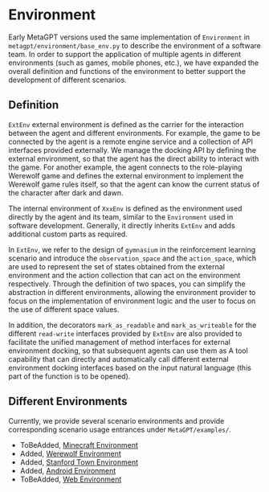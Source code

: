 # Environment

Early MetaGPT versions used the same implementation of `Environment` in `metagpt/environment/base_env.py` to describe the environment of a software team. In order to support the application of multiple agents in different environments (such as games, mobile phones, etc.), we have expanded the overall definition and functions of the environment to better support the development of different scenarios.

## Definition

`ExtEnv` external environment is defined as the carrier for the interaction between the agent and different environments. For example, the game to be connected by the agent is a remote engine service and a collection of API interfaces provided externally. We manage the docking API by defining the external environment, so that the agent has the direct ability to interact with the game. For another example, the agent connects to the role-playing Werewolf game and defines the external environment to implement the Werewolf game rules itself, so that the agent can know the current status of the character after dark and dawn.

The internal environment of `XxxEnv` is defined as the environment used directly by the agent and its team, similar to the `Environment` used in software development. Generally, it directly inherits `ExtEnv` and adds additional custom parts as required.

In `ExtEnv`, we refer to the design of `gymnasium` in the reinforcement learning scenario and introduce the `observation_space` and the `action_space`, which are used to represent the set of states obtained from the external environment and the action collection that can act on the environment respectively. Through the definition of two spaces, you can simplify the abstraction in different environments, allowing the environment provider to focus on the implementation of environment logic and the user to focus on the use of different space values.

In addition, the decorators `mark_as_readable` and `mark_as_writeable` for the different `read-write` interfaces provided by `ExtEnv` are also provided to facilitate the unified management of method interfaces for external environment docking, so that subsequent agents can use them as A tool capability that can directly and automatically call different external environment docking interfaces based on the input natural language (this part of the function is to be opened).

## Different Environments

Currently, we provide several scenario environments and provide corresponding scenario usage entrances under `MetaGPT/examples/`.

- ToBeAdded, [Minecraft Environment](./minecraft.md)
- Added, [Werewolf Environment](./werewolf.md)
- Added, [Stanford Town Environment](./stanford_town.md)
- Added, [Android Environment](./android.md)
- ToBeAdded, [Web Environment](./web.md)
